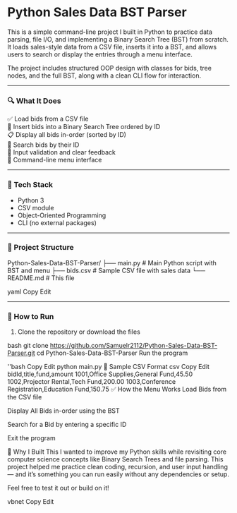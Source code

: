 # Python Sales Data BST Parser

This is a simple command-line project I built in Python to practice data parsing, file I/O, and implementing a Binary Search Tree (BST) from scratch. It loads sales-style data from a CSV file, inserts it into a BST, and allows users to search or display the entries through a menu interface.

The project includes structured OOP design with classes for bids, tree nodes, and the full BST, along with a clean CLI flow for interaction.

---

### 🔍 What It Does
✅ Load bids from a CSV file  
🌳 Insert bids into a Binary Search Tree ordered by ID  
📋 Display all bids in-order (sorted by ID)  
🔎 Search bids by their ID  
🧠 Input validation and clear feedback  
💬 Command-line menu interface

---

### 🧰 Tech Stack

- Python 3  
- CSV module  
- Object-Oriented Programming  
- CLI (no external packages)

---

### 📁 Project Structure

Python-Sales-Data-BST-Parser/ ├── main.py # Main Python script with BST and menu ├── bids.csv # Sample CSV file with sales data └── README.md # This file

yaml
Copy
Edit

---

### 🚀 How to Run

1. Clone the repository or download the files

bash
git clone https://github.com/Samuelr2112/Python-Sales-Data-BST-Parser.git
cd Python-Sales-Data-BST-Parser
Run the program

''bash
Copy
Edit
python main.py
📄 Sample CSV Format
csv
Copy
Edit
bidId,title,fund,amount
1001,Office Supplies,General Fund,45.50
1002,Projector Rental,Tech Fund,200.00
1003,Conference Registration,Education Fund,150.75
✅ How the Menu Works
Load Bids from the CSV file

Display All Bids in-order using the BST

Search for a Bid by entering a specific ID

Exit the program

👋 Why I Built This
I wanted to improve my Python skills while revisiting core computer science concepts like Binary Search Trees and file parsing. This project helped me practice clean coding, recursion, and user input handling — and it’s something you can run easily without any dependencies or setup.

Feel free to test it out or build on it!

vbnet
Copy
Edit
